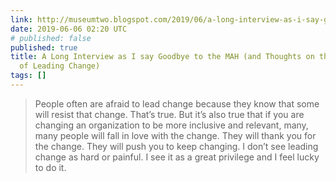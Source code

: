```yaml
---
link: http://museumtwo.blogspot.com/2019/06/a-long-interview-as-i-say-goodbye-to.html
date: 2019-06-06 02:20 UTC
# published: false
published: true
title: A Long Interview as I say Goodbye to the MAH (and Thoughts on the Privilege
  of Leading Change)
tags: []
---
```


> People often are afraid to lead change because they know that some will resist that change. That’s true. But it’s also true that if you are changing an organization to be more inclusive and relevant, many, many people will fall in love with the change. They will thank you for the change. They will push you to keep changing. I don’t see leading change as hard or painful. I see it as a great privilege and I feel lucky to do it.
